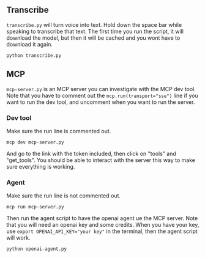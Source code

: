 

## Transcribe

`transcribe.py` will turn voice into text. Hold down the space bar while speaking to transcribe that text. The first time you run the script, it will download the model, but then it will be cached and you wont have to download it again.

```
python transcribe.py
```

## MCP

`mcp-server.py` is an MCP server you can investigate with the MCP dev tool. Note that you have to comment out the `mcp.run(transport="sse")` line if you want to run the dev tool, and uncomment when you want to run the server.

### Dev tool

Make sure the run line is commented out.

```
mcp dev mcp-server.py
```

And go to the link with the token included, then click on "tools" and "get_tools". You should be able to interact with the server this way to make sure everything is working.

### Agent

Make sure the run line is not commented out.

```
mcp run mcp-server.py
```

Then run the agent script to have the openai agent ue the MCP server. Note that you will need an openai key and some credits. When you have your key, use `export OPENAI_API_KEY="your key"` in the terminal, then the agent script will work.

```
python openai-agent.py
```
